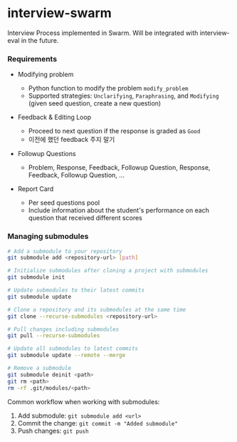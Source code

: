 # interview-swarm
Interview Process implemented in Swarm. Will be integrated with interview-eval in the future.


### Requirements

- Modifying problem
  - Python function to modify the problem `modify_problem`
  - Supported strategies: `Unclarifying`, `Paraphrasing`, and `Modifying` (given seed question, create a new question)

- Feedback & Editing Loop
  - Proceed to next question if the response is graded as `Good`
  - 이전에 했던 feedback 주지 말기

- Followup Questions
  - Problem, Response, Feedback, Followup Question, Response, Feedback, Followup Question, ...

- Report Card
  - Per seed questions pool
  - Include information about the student's performance on each question that received different scores

### Managing submodules

```bash
# Add a submodule to your repository
git submodule add <repository-url> [path]

# Initialize submodules after cloning a project with submodules
git submodule init

# Update submodules to their latest commits
git submodule update

# Clone a repository and its submodules at the same time
git clone --recurse-submodules <repository-url>

# Pull changes including submodules
git pull --recurse-submodules

# Update all submodules to latest commits
git submodule update --remote --merge

# Remove a submodule
git submodule deinit <path>
git rm <path>
rm -rf .git/modules/<path>
```

Common workflow when working with submodules:
1. Add submodule: `git submodule add <url>`
2. Commit the change: `git commit -m "Added submodule"`
3. Push changes: `git push`